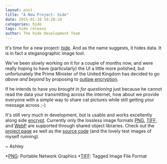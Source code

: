 ```yaml
---
layout: post
title: "A New Project: hide"
date: 2015-01-18 19:28:24
categories: hide
tags: hide release
author: The hide Development Team
---
```

It's time for a new project: [hide][]. And as the name suggests, it hides data. It is in fact a steganographic image tool.

We've been slowly working on it for a couple of months now, and were really hoping to have (particularly) the UI a little more polished, but unfortunately the Prime Minister of the United Kingdom has decided to go _above and beyond_ by proposing to [outlaw encryption][BBC].

If he intends to have you _brought in for questioning_ just because he cannot read the data your transmitting across the internet, how about we provide everyone with a simple way to share cat pictures while still getting your message across ;-)

It's still very much in development, but is usable and works excellently along side [encrypt][]. Currently only the lossless image formats [PNG][], [TIFF], and [WebP][] are supported through shared object libraries. Check out the [project page][hide] as well as the [source code][gco] (and the lovely test images of myself running).

~ Ashley

[hide]: /projects/hide
[BBC]: http://www.bbc.co.uk/news/technology-30794953
[PNG]: http://www.libpng.org/pub/png/
[TIFF]: http://partners.adobe.com/public/developer/tiff/index.html
[WebP]: https://developers.google.com/speed/webp/?csw=1
[encrypt]: /projects/encrypt
[gco]: /git/hide.git

*[PNG]: Portable Network Graphics
*[TIFF]: Tagged Image File Format
